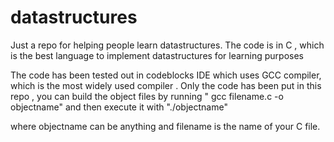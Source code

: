 # datastructures
Just a repo for helping people  learn datastructures. The code is in  C , which is the best language to implement datastructures for learning purposes

The code has been tested out in codeblocks IDE which uses GCC compiler, which is the most widely used compiler .
Only the code has been put in this repo , you can build the object files by running " gcc filename.c -o objectname"
and then execute it with "./objectname"

where objectname can be anything and filename is the name of your C file.



